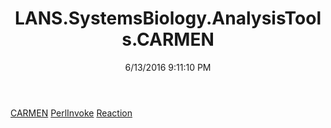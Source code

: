 ﻿---
title: LANS.SystemsBiology.AnalysisTools.CARMEN
date: 6/13/2016 9:11:10 PM
---

[CARMEN](T-LANS.SystemsBiology.AnalysisTools.CARMEN.CARMEN.html)
[PerlInvoke](T-LANS.SystemsBiology.AnalysisTools.CARMEN.PerlInvoke.html)
[Reaction](T-LANS.SystemsBiology.AnalysisTools.CARMEN.Reaction.html)
